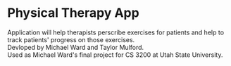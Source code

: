 # Physical Therapy App
Application will help therapists perscribe exercises for patients and help to track patients' progress on those exercises.  
Devloped by Michael Ward and Taylor Mulford.  
Used as Michael Ward's final project for CS 3200 at Utah State University.
